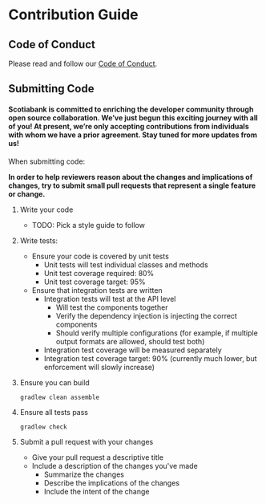 # Contribution Guide

## Code of Conduct

Please read and follow our [Code of Conduct](https://github.com/scotiabank/accelerator-initializer/blob/master/CODE_OF_CONDUCT.md).

## Submitting Code

#### Scotiabank is committed to enriching the developer community through open source collaboration. We’ve just begun this exciting journey with all of you! At present, we’re only accepting contributions from individuals with whom we have a prior agreement. Stay tuned for more updates from us!

When submitting code:

**In order to help reviewers reason about the changes and implications of changes, try to submit small pull requests that represent a single feature or change.**

1. Write your code
   * TODO: Pick a style guide to follow

2. Write tests:
   * Ensure your code is covered by unit tests
      * Unit tests will test individual classes and methods
      * Unit test coverage required: 80%
      * Unit test coverage target: 95%
   * Ensure that integration tests are written
      * Integration tests will test at the API level
         * Will test the components together
         * Verify the dependency injection is injecting the correct components
         * Should verify multiple configurations (for example, if multiple output formats are allowed, should test both)
      * Integration test coverage will be measured separately
      * Integration test coverage target: 90% (currently much lower, but enforcement will slowly increase)

3. Ensure you can build
   ```
   gradlew clean assemble
   ```

4. Ensure all tests pass
   ```
   gradlew check
   ```

5. Submit a pull request with your changes
   * Give your pull request a descriptive title
   * Include a description of the changes you've made
      * Summarize the changes
      * Describe the implications of the changes
      * Include the intent of the change
